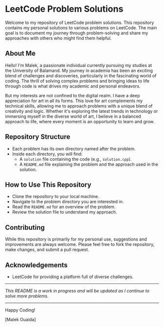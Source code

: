 # LeetCode Problem Solutions

Welcome to my repository of LeetCode problem solutions. This repository contains my personal solutions to various problems on LeetCode. The main goal is to document my journey through problem-solving and share my approaches with others who might find them helpful.

## About Me

Hello! I'm Malek, a passionate individual currently pursuing my studies at the University of Balamand. My journey in academia has been an exciting blend of challenges and discoveries, particularly in the fascinating world of coding. The thrill of solving complex problems and bringing ideas to life through code is what drives my academic and personal endeavors.

But my interests are not confined to the digital realm. I have a deep appreciation for art in all its forms. This love for art complements my technical skills, allowing me to approach problems with a unique blend of creativity and logic. Whether it's exploring the latest trends in technology or immersing myself in the diverse world of art, I believe in a balanced approach to life, where every moment is an opportunity to learn and grow.

## Repository Structure

- Each problem has its own directory named after the problem.
- Inside each directory, you will find:
  - A `solution` file containing the code (e.g., `solution.cpp`).
  - A `README.md` file explaining the problem and the approach used in the solution.

## How to Use This Repository

- Clone the repository to your local machine.
- Navigate to the problem directory you are interested in.
- Read the `README.md` for an overview of the problem.
- Review the solution file to understand my approach.

## Contributing

While this repository is primarily for my personal use, suggestions and improvements are always welcome. Please feel free to fork the repository, make changes, and submit a pull request.

## Acknowledgements

- LeetCode for providing a platform full of diverse challenges.

---

*This README is a work in progress and will be updated as I continue to solve more problems.*

---

Happy Coding!

[Malek Ouaida]
